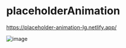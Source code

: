 # placeholderAnimation

https://placeholder-animation-lg.netlify.app/


![image](https://user-images.githubusercontent.com/72318958/186558280-749a4d3c-f863-48cb-bbfd-a4cc62234fbb.png)
